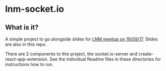 # lnm-socket.io
## What is it?
A simple project to go alongside slides for [LNM meetup on 19/09/17](https://www.meetup.com/LNM-London-Node-JS-Meetup/events/242587465/). Slides are also in this repo.

There are 2 components to this project, the socket.io-server and create-react-app-extension. See the individual Readme files in these directories for instructions how to run.